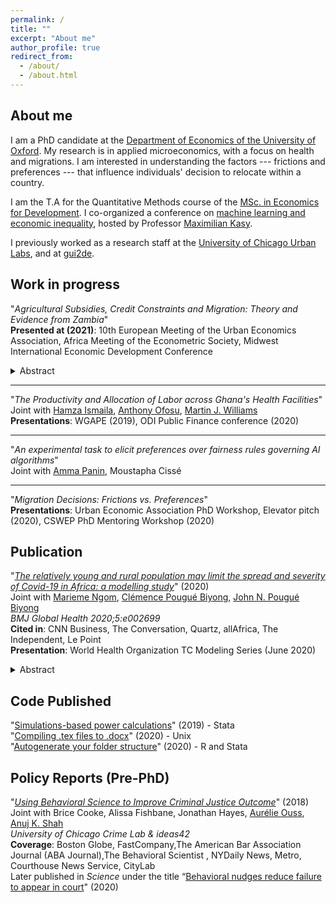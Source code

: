 ```yaml
---
permalink: /
title: ""
excerpt: "About me"
author_profile: true
redirect_from: 
  - /about/
  - /about.html
---
```


## About me

I am a PhD candidate at the [Department of Economics of the University of Oxford](https://www.economics.ox.ac.uk/#/). My research is in applied microeconomics, with a focus on health and migrations. I am interested in understanding the factors --- frictions and preferences --- that influence individuals' decision to relocate within a country.  

I am the T.A for the Quantitative Methods course of the [MSc. in Economics for Development](https://www.economics.ox.ac.uk/m.sc.-in-economics-for-development#collapse2101516). I co-organized a conference on [machine learning and economic inequality](https://maxkasy.github.io/home/ML_inequality_conference/), hosted by Professor [Maximilian Kasy](https://maxkasy.github.io/home/). 

I previously worked as a research staff at the [University of Chicago Urban Labs](https://urbanlabs.uchicago.edu/), and at [gui2de](https://gui2de.georgetown.edu/#). 


## Work in progress 

"_Agricultural Subsidies, Credit Constraints and Migration: Theory and Evidence from Zambia_"  
**Presented at (2021)**: 10th European Meeting of the Urban Economics Association, Africa Meeting of the Econometric Society, Midwest International Economic Development Conference  
<details>
<summary>Abstract</summary> 
  <p style="text-align:justify">
  <font size="-0.5">
I explore how agricultural input subsidies change migration decisions of credit-constrained farmers.  Farming households make a joint-decision between using the subsidy as an input and using resale markets to generate income and migrate. They allocate labor units on the basis of their comparative advantage in agricultural technologies and in migration. Whether farmers migrate with their household or alone depends on how binding their credit constraint is. The implications of the model hold in a panel of Zambian smallholders in 2001-2008 with a large number of households responding to the subsidy by sending members to migrate, or by migrating altogether implying an income effect. This paper adds to our understanding of how subsidies intending to increase agricultural productivity can change a broader set of decisions, including migration decisions and speak to different margins of its migration decision. 
    </font>
    </p>
  </details> 

      
 **** 
"_The Productivity and Allocation of Labor across Ghana's Health Facilities_"  
Joint with [Hamza Ismaila](https://www.researchgate.net/profile/Hamza_Ismaila), [Anthony Ofosu](https://www.researchgate.net/profile/Anthony_Ofosu), [Martin J. Williams](https://martinjwilliams.com/)  
**Presentations**: WGAPE (2019), ODI Public Finance conference (2020)  

 **** 
"_An experimental task to elicit preferences over fairness rules governing AI algorithms_"  
Joint with [Amma Panin](http://ammapanin.com/), Moustapha Cissé   

***  
"_Migration Decisions: Frictions vs. Preferences_"   
**Presentations**: Urban Economic Association PhD Workshop, Elevator pitch (2020), CSWEP PhD Mentoring Workshop (2020)   

## Publication
"[_The relatively young and rural population may limit the spread and severity of Covid-19 in Africa: a modelling study_](https://gh.bmj.com/content/5/5/e002699)" (2020)  
Joint with [Marieme Ngom](https://www.anl.gov/profile/marieme-ngom), [Clémence Pougué Biyong](https://www.pantheonsorbonne.fr/recherche/page-perso/page/?tx_oxcspagepersonnel_pi1[uid]=cpouguebiy), [John N. Pougué Biyong](https://www.inet.ox.ac.uk/people/john-pougu%C3%A9-biyong/)  
_BMJ Global Health 2020;5:e002699_  
**Cited in**: CNN Business, The Conversation, Quartz, allAfrica, The Independent, Le Point  
**Presentation**: World Health Organization TC Modeling Series (June 2020) 
<details>
<summary>Abstract</summary>
    <p style="text-align:justify">
    <font size="-0.5">
<b>Introduction</b> A novel coronavirus disease 2019 (COVID-19) has spread to all regions of the world. There is great uncertainty regarding how countries’ characteristics will affect the spread of the epidemic; to date, there are few studies that attempt to predict the spread of the epidemic in African countries. In this paper, we investigate the role of demographic patterns, urbanisation and comorbidities on the possible trajectories of COVID-19 in Ghana, Kenya and Senegal.<br>
<b>Methods</b> We use an augmented deterministic Susceptible-Infected-Recovered model to predict the true spread of the disease, under the containment measures taken so far. We disaggregate the infected compartment into asymptomatic, mildly symptomatic and severely symptomatic to match observed clinical development of COVID-19. We also account for age structures, urbanisation and comorbidities (HIV, tuberculosis, anaemia).  <br>
<b>Results</b> In our baseline model, we project that the peak of active cases will occur in July, subject to the effectiveness of policy measures. When accounting for the urbanisation, and factoring in comorbidities, the peak may occur between 2 June and 17 June (Ghana), 22 July and 29 August (Kenya) and, finally, 28 May and 15 June (Senegal). Successful containment policies could lead to lower rates of severe infections. While most cases will be mild, we project in the absence of policies further containing the spread, that between 0.78% and 1.03%, 0.61% and 1.22%, and 0.60% and 0.84% of individuals in Ghana, Kenya and Senegal, respectively, may develop severe symptoms at the time of the peak of the epidemic.  <br>
<b>Conclusion</b> Compared with Europe, Africa’s younger and rural population may modify the severity of the epidemic. The large youth population may lead to more infections but most of these infections will be asymptomatic or mild, and will probably go undetected. The higher prevalence of underlying conditions must be considered. 
  </font>
  </p>
</details>


## Code Published   
"[Simulations-based power calculations](https://www.csae.ox.ac.uk/materials/coderscorner/949/coderscornerttweek5fm.pdf)" (2019) - Stata   
"[Compiling .tex files to .docx](https://www.csae.ox.ac.uk/materials/coderscorner/1010/coderscornermt19week4fm1.pdf)" (2020) - Unix    
"[Autogenerate your folder structure](https://www.csae.ox.ac.uk/materials/coderscorner/1129/coderscornermt20week3sp-v2.pdf)" (2020) - R and Stata   


## Policy Reports (Pre-PhD) 
"[_Using Behavioral Science to Improve Criminal Justice Outcome_](http://theslab.uchicago.edu/anuj/uploads/summons.pdf)" (2018)  
Joint with Brice Cooke, Alissa Fishbane, Jonathan Hayes, [Aurélie Ouss](http://aouss.github.io/), [Anuj K. Shah](https://www.chicagobooth.edu/faculty/directory/s/anuj-k-shah)  
_University of Chicago Crime Lab & ideas42_    
**Coverage**: Boston Globe, FastCompany,The American Bar Association Journal (ABA Journal),The Behavioral Scientist , NYDaily News, Metro, Courthouse News Service, CityLab  
Later published in _Science_ under the title “[Behavioral nudges reduce failure to appear in court](https://science.sciencemag.org/content/early/2020/10/07/science.abb6591.abstract)" (2020)  




